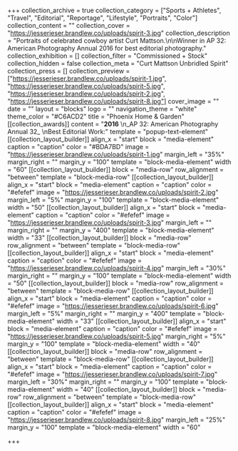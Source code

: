 +++
collection_archive = true
collection_category = ["Sports + Athletes", "Travel", "Editorial", "Reportage", "Lifestyle", "Portraits", "Color"]
collection_content = ""
collection_cover = "https://jesserieser.brandlew.co/uploads/spirit-3.jpg"
collection_description = "Portraits of celebrated cowboy artist Curt Mattson.\n\nWinner in AP 32: American Photography Annual 2016 for best editorial photography."
collection_exhibition = []
collection_filter = "Commissioned + Stock"
collection_hidden = false
collection_meta = "Curt Mattson Unbridled Spirit"
collection_press = []
collection_preview = ["https://jesserieser.brandlew.co/uploads/spirit-1.jpg", "https://jesserieser.brandlew.co/uploads/spirit-5.jpg", "https://jesserieser.brandlew.co/uploads/spirit-2.jpg", "https://jesserieser.brandlew.co/uploads/spirit-8.jpg"]
cover_image = ""
date = ""
layout = "blocks"
logo = ""
navigation_theme = "white"
theme_color = "#C6ACD2"
title = "Phoenix Home & Garden"
[[collection_awards]]
content = "**2016**  \n_AP 32: American Photography Annual 32_  \nBest Editorial Work:"
template = "popup-text-element"
[[collection_layout_builder]]
align_x = "start"
block = "media-element"
caption = "caption"
color = "#BDA7BD"
image = "https://jesserieser.brandlew.co/uploads/spirit-1.jpg"
margin_left = "35%"
margin_right = ""
margin_y = "100"
template = "block-media-element"
width = "60"
[[collection_layout_builder]]
block = "media-row"
row_alignment = "between"
template = "block-media-row"
[[collection_layout_builder]]
align_x = "start"
block = "media-element"
caption = "caption"
color = "#efefef"
image = "https://jesserieser.brandlew.co/uploads/spirit-2.jpg"
margin_left = "5%"
margin_y = "100"
template = "block-media-element"
width = "50"
[[collection_layout_builder]]
align_x = "start"
block = "media-element"
caption = "caption"
color = "#efefef"
image = "https://jesserieser.brandlew.co/uploads/spirit-3.jpg"
margin_left = ""
margin_right = ""
margin_y = "400"
template = "block-media-element"
width = "33"
[[collection_layout_builder]]
block = "media-row"
row_alignment = "between"
template = "block-media-row"
[[collection_layout_builder]]
align_x = "start"
block = "media-element"
caption = "caption"
color = "#efefef"
image = "https://jesserieser.brandlew.co/uploads/spirit-4.jpg"
margin_left = "30%"
margin_right = ""
margin_y = "100"
template = "block-media-element"
width = "50"
[[collection_layout_builder]]
block = "media-row"
row_alignment = "between"
template = "block-media-row"
[[collection_layout_builder]]
align_x = "start"
block = "media-element"
caption = "caption"
color = "#efefef"
image = "https://jesserieser.brandlew.co/uploads/spirit-6.jpg"
margin_left = "5%"
margin_right = ""
margin_y = "400"
template = "block-media-element"
width = "33"
[[collection_layout_builder]]
align_x = "start"
block = "media-element"
caption = "caption"
color = "#efefef"
image = "https://jesserieser.brandlew.co/uploads/spirit-5.jpg"
margin_right = "5%"
margin_y = "100"
template = "block-media-element"
width = "40"
[[collection_layout_builder]]
block = "media-row"
row_alignment = "between"
template = "block-media-row"
[[collection_layout_builder]]
align_x = "start"
block = "media-element"
caption = "caption"
color = "#efefef"
image = "https://jesserieser.brandlew.co/uploads/spirit-7.jpg"
margin_left = "30%"
margin_right = ""
margin_y = "100"
template = "block-media-element"
width = "40"
[[collection_layout_builder]]
block = "media-row"
row_alignment = "between"
template = "block-media-row"
[[collection_layout_builder]]
align_x = "start"
block = "media-element"
caption = "caption"
color = "#efefef"
image = "https://jesserieser.brandlew.co/uploads/spirit-8.jpg"
margin_left = "25%"
margin_y = "100"
template = "block-media-element"
width = "60"

+++
